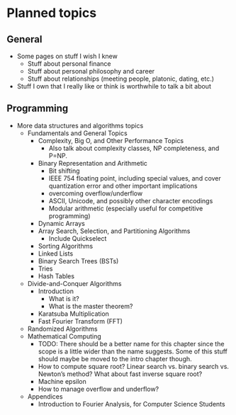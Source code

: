 # Planned topics

## General

- Some pages on stuff I wish I knew
    - Stuff about personal finance
    - Stuff about personal philosophy and career
    - Stuff about relationships (meeting people, platonic, dating, etc.)
- Stuff I own that I really like or think is worthwhile to talk a bit about

## Programming

- More data structures and algorithms topics
    - Fundamentals and General Topics
        - Complexity, Big O, and Other Performance Topics
            - Also talk about complexity classes, NP completeness, and P=NP.
        - Binary Representation and Arithmetic
            - Bit shifting
            - IEEE 754 floating point, including special values, and cover quantization error and other important implications
            - overcoming overflow/underflow
            - ASCII, Unicode, and possibly other character encodings
            - Modular arithmetic (especially useful for competitive programming)
        - Dynamic Arrays
        - Array Search, Selection, and Partitioning Algorithms
            - Include Quickselect
        - Sorting Algorithms
        - Linked Lists
        - Binary Search Trees (BSTs)
        - Tries
        - Hash Tables
    - Divide-and-Conquer Algorithms
        - Introduction
            - What is it?
            - What is the master theorem?
        - Karatsuba Multiplication
        - Fast Fourier Transform (FFT)
    - Randomized Algorithms
    - Mathematical Computing
        - TODO: There should be a better name for this chapter since the scope is a little wider than the name suggests. Some of this stuff should maybe be moved to the intro chapter though.
        - How to compute square root? Linear search vs. binary search vs. Newton’s method? What about fast inverse square root?
        - Machine epsilon
        - How to manage overflow and underflow?
    - Appendices
        - Introduction to Fourier Analysis, for Computer Science Students

